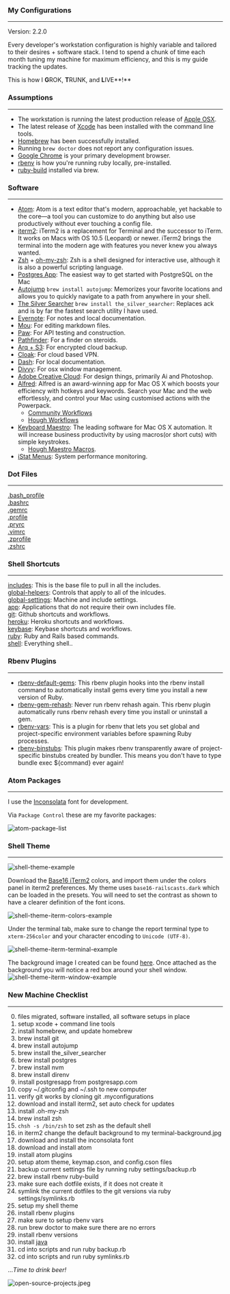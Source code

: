 ### My Configurations
----
Version: 2.2.0

Every developer's workstation configuration is highly variable and tailored to their  desires + software stack. I tend to spend a chunk of time each month tuning my machine for maximum efficiency, and this is my guide tracking the updates.

This is how I **G**ROK, **T**RUNK, and **L**IVE**!**

### Assumptions
----
* The workstation is running the latest production release of [Apple OSX](http://www.apple.com/osx/).
* The latest release of [Xcode](https://developer.apple.com/xcode/) has been installed with the command line tools.
* [Homebrew](http://brew.sh/) has been successfully installed.
* Running ```brew doctor``` does not report any configuration issues.
* [Google Chrome](http://www.google.com/chrome) is your primary development browser.
* [rbenv](https://github.com/sstephenson/rbenv) is how you're running ruby locally, pre-installed.
* [ruby-build](https://github.com/sstephenson/ruby-build) installed via brew.

### Software
----

* [Atom](https://atom.io/): Atom is a text editor that's modern, approachable, yet hackable to the core—a tool you can customize to do anything but also use productively without ever touching a config file.
* [iterm2](http://www.iterm2.com/#/section/home): iTerm2 is a replacement for Terminal and the successor to iTerm. It works on Macs with OS 10.5 (Leopard) or newer. iTerm2 brings the terminal into the modern age with features you never knew you always wanted.
* [Zsh](http://www.zsh.org/) + [oh-my-zsh](https://github.com/robbyrussell/oh-my-zsh): Zsh is a shell designed for interactive use, although it is also a powerful scripting language.
* [Postgres App](http://postgresapp.com/): The easiest way to get started with PostgreSQL on the Mac
* [Autojump](https://github.com/joelthelion/autojump) ```brew install autojump```: Memorizes your favorite locations and allows you to quickly navigate to a path from anywhere in your shell.
* [The Silver Searcher](https://github.com/ggreer/the_silver_searcher) ```brew install the_silver_searcher```: Replaces ack and is by far the fastest search utility I have used.
* [Evernote](http://evernote.com/): For notes and local documentation.
* [Mou](http://mouapp.com/): For editing markdown files.
* [Paw](https://luckymarmot.com/paw): For API testing and construction.
* [Pathfinder](http://cocoatech.com/pathfinder/): For a finder on steroids.
* [Arq + S3](http://www.haystacksoftware.com/arq/): For encrypted cloud backup.
* [Cloak](https://www.getcloak.com/): For cloud based VPN.
* [Dash](http://kapeli.com/dash): For local documentation.
* [Divvy](https://mizage.com/divvy/): For osx window management.
* [Adobe Creative Cloud](http://www.adobe.com/):
For design things, primarily Ai and Photoshop.
* [Alfred](http://www.alfredapp.com/): Alfred is an award-winning app for Mac OS X which boosts your efficiency with hotkeys and keywords. Search your Mac and the web effortlessly, and control your Mac using customised actions with the Powerpack.
  * [Community Workflows](https://github.com/chrishough/myconfigurations/tree/master/software/alfredapp/community.md)
  * [Hough Workflows](https://github.com/chrishough/myconfigurations/tree/master/software/alfredapp/noconformity.md)
* [Keyboard Maestro](http://www.keyboardmaestro.com/main/): The leading software for Mac OS X automation. It will increase business productivity by using macros(or short cuts) with simple keystrokes.
  * [Hough Maestro Macros](https://github.com/chrishough/myconfigurations/tree/master/software/maestro/noconformity.md).
* [iStat Menus](http://bjango.com/mac/istatmenus/): System performance monitoring.

### Dot Files
----
[.bash_profile](https://github.com/chrishough/myconfigurations/blob/master/workstation/dotfiles/.bash_profile)  
[.bashrc](https://github.com/chrishough/myconfigurations/blob/master/workstation/dotfiles/.bashrc)  
[.gemrc](https://github.com/chrishough/myconfigurations/blob/master/workstation/dotfiles/.gemrc)  
[.profile](https://github.com/chrishough/myconfigurations/blob/master/workstation/dotfiles/.profile)  
[.pryrc](https://github.com/chrishough/myconfigurations/blob/master/workstation/dotfiles/.pryrc)  
[.vimrc](https://github.com/chrishough/myconfigurations/blob/master/workstation/dotfiles/.vimrc)  
[.zprofile](https://github.com/chrishough/myconfigurations/blob/master/workstation/dotfiles/.zprofile)  
[.zshrc](https://github.com/chrishough/myconfigurations/blob/master/workstation/dotfiles/.bash_profile)  

### Shell Shortcuts
----
[includes](https://github.com/chrishough/myconfigurations/blob/master/workstation/shell/includes): This is the base file to pull in all the includes.   
[global-helpers](https://github.com/chrishough/myconfigurations/blob/master/workstation/shell/global-helpers): Controls that apply to all of the inlcudes.   
[global-settings](https://github.com/chrishough/myconfigurations/blob/master/workstation/shell/global-settings): Machine and include settings.   
[app](https://github.com/chrishough/myconfigurations/blob/master/workstation/shell/shortcuts/app):  Applications that do not require their own includes file.   
[git](https://github.com/chrishough/myconfigurations/blob/master/workstation/shell/shortcuts/git):  Github shortcuts and workflows.  
[heroku](https://github.com/chrishough/myconfigurations/blob/master/workstation/shell/shortcuts/heroku):  Heroku shortcuts and workflows.    
[keybase](https://github.com/chrishough/myconfigurations/blob/master/workstation/shell/shortcuts/keybase): Keybase shortcuts and workflows.   
[ruby](https://github.com/chrishough/myconfigurations/blob/master/workstation/shell/shortcuts/ruby):  Ruby and Rails based commands.   
[shell](https://github.com/chrishough/myconfigurations/blob/master/workstation/shell/shortcuts/shell):  Everything shell..  


### Rbenv Plugins
----
* [rbenv-default-gems](https://github.com/sstephenson/rbenv-default-gems): This rbenv plugin hooks into the rbenv install command to automatically install gems every time you install a new version of Ruby.
* [rbenv-gem-rehash](https://github.com/sstephenson/rbenv-gem-rehash): Never run rbenv rehash again. This rbenv plugin automatically runs rbenv rehash every time you install or uninstall a gem.
* [rbenv-vars](https://github.com/sstephenson/rbenv-vars): This is a plugin for rbenv that lets you set global and project-specific environment variables before spawning Ruby processes.
* [rbenv-binstubs](https://github.com/ianheggie/rbenv-binstubs): This plugin makes rbenv transparently aware of project-specific binstubs created by bundler. This means you don't have to type bundle exec ${command} ever again!

### Atom Packages
----
I use the [Inconsolata](http://levien.com/type/myfonts/inconsolata.html) font for development.

Via `Package Control` these are my favorite packages:  

![atom-package-list](https://github.com/chrishough/myconfigurations/raw/master/graphics/atom/atom-package-list.png)

### Shell Theme
----
![shell-theme-example](https://github.com/chrishough/myconfigurations/raw/master/graphics/shell-screenshots/shell-theme-example.png)

Download the [Base16 iTerm2](https://github.com/chriskempson/base16-iterm2) colors, and import them under the colors panel in iterm2 preferences. My theme uses ```base16-railscasts.dark``` which can be loaded in the presets.  You will need to set the contrast as shown to have a clearer definition of the font icons.

![shell-theme-iterm-colors-example](https://github.com/chrishough/myconfigurations/raw/master/graphics/shell-screenshots/shell-theme-iterm-colors-example.png)

Under the terminal tab, make sure to change the report terminal type to ```xterm-256color``` and your character encoding to ```Unicode (UTF-8)```.

![shell-theme-iterm-terminal-example](https://github.com/chrishough/myconfigurations/raw/master/graphics/shell-screenshots/shell-theme-iterm-terminal-example.png)

The background image I created can be found [here](https://github.com/chrishough/myconfigurations/raw/master/graphics/terminal-background.png).  Once attached as the background you will notice a red box around your shell window.  
![shell-theme-iterm-window-example](https://github.com/chrishough/myconfigurations/raw/master/graphics/shell-screenshots/shell-theme-iterm-window-example.png)

### New Machine Checklist
----
0. files migrated, software installed, all software setups in place
1. setup xcode + command line tools
2. install homebrew, and update homebrew
3. brew install git
4. brew install autojump
5. brew install the_silver_searcher
6. brew install postgres
7. brew install nvm
8. brew install direnv
9. install postgresapp from postgresapp.com
10. copy ~/.gitconfig and ~/.ssh to new computer
11. verify git works by cloning git .myconfigurations
12. download and install iterm2, set auto check for updates
13. install .oh-my-zsh
14. brew install zsh
15. ```chsh -s /bin/zsh``` to set zsh as the default shell
16. in iterm2 change the default background to my terminal-background.jpg
17. download and install the inconsolata font
18. download and install atom
19. install atom plugins
20. setup atom theme, keymap.cson, and config.cson files
21. backup current settings file by running ruby settings/backup.rb
22. brew install rbenv ruby-build
23. make sure each dotfile exists, if it does not create it
24. symlink the current dotfiles to the git versions via ruby settings/symlinks.rb
25. setup my shell theme
26. install rbenv plugins
27. make sure to setup rbenv vars
28. run brew doctor to make sure there are no errors
29. install rbenv versions
30. install [java](http://support.apple.com/kb/DL1572)
31. cd into scripts and run ruby backup.rb
32. cd into scripts and run ruby symlinks.rb

...*Time to drink beer!*

![open-source-projects.jpeg](https://github.com/chrishough/myconfigurations/raw/master/graphics/open-source-projects.jpeg)
